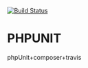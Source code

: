 [![Build Status](https://travis-ci.org/cfrs2005/PHPUNIT.png)](https://travis-ci.org/cfrs2005/PHPUNIT)


# PHPUNIT
phpUnit+composer+travis



